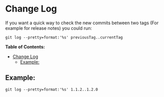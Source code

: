 # Change Log

If you want a quick way to check the new commits between two tags (For example for release notes) you could run:

`git log --pretty=format:'%s' previousTag..currentTag`

**Table of Contents:**
- [Change Log](#change-log)
  - [Example:](#example)

## Example:

`git log --pretty=format:'%s' 1.1.2..1.2.0`